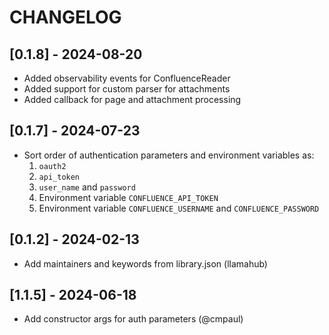 # CHANGELOG

## [0.1.8] - 2024-08-20

- Added observability events for ConfluenceReader
- Added support for custom parser for attachments
- Added callback for page and attachment processing

## [0.1.7] - 2024-07-23

- Sort order of authentication parameters and environment variables as:
  1. `oauth2`
  2. `api_token`
  3. `user_name` and `password`
  4. Environment variable `CONFLUENCE_API_TOKEN`
  5. Environment variable `CONFLUENCE_USERNAME` and `CONFLUENCE_PASSWORD`

## [0.1.2] - 2024-02-13

- Add maintainers and keywords from library.json (llamahub)

## [1.1.5] - 2024-06-18

- Add constructor args for auth parameters (@cmpaul)

